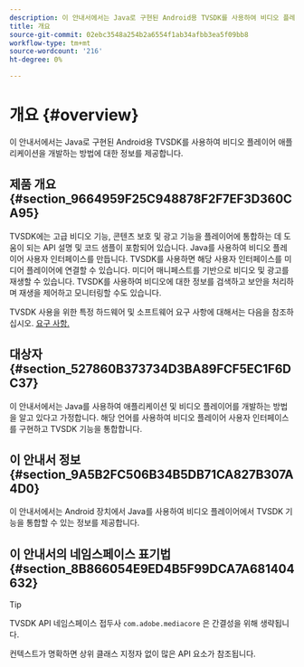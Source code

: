 ```yaml
---
description: 이 안내서에서는 Java로 구현된 Android용 TVSDK를 사용하여 비디오 플레이어 애플리케이션을 개발하는 방법에 대한 정보를 제공합니다.
title: 개요
source-git-commit: 02ebc3548a254b2a6554f1ab34afbb3ea5f09bb8
workflow-type: tm+mt
source-wordcount: '216'
ht-degree: 0%

---
```


# 개요 {#overview}

이 안내서에서는 Java로 구현된 Android용 TVSDK를 사용하여 비디오 플레이어 애플리케이션을 개발하는 방법에 대한 정보를 제공합니다.

## 제품 개요 {#section_9664959F25C948878F2F7EF3D360CA95}

TVSDK에는 고급 비디오 기능, 콘텐츠 보호 및 광고 기능을 플레이어에 통합하는 데 도움이 되는 API 설명 및 코드 샘플이 포함되어 있습니다. Java를 사용하여 비디오 플레이어 사용자 인터페이스를 만듭니다. TVSDK를 사용하면 해당 사용자 인터페이스를 미디어 플레이어에 연결할 수 있습니다. 미디어 매니페스트를 기반으로 비디오 및 광고를 재생할 수 있습니다. TVSDK를 사용하여 비디오에 대한 정보를 검색하고 보안을 처리하며 재생을 제어하고 모니터링할 수도 있습니다.

TVSDK 사용을 위한 특정 하드웨어 및 소프트웨어 요구 사항에 대해서는 다음을 참조하십시오. [요구 사항.](../../android-1.4-introduction/overview-prod-audience-guide/android-1.4-requirements.md)

## 대상자 {#section_527860B373734D3BA89FCF5EC1F6DC37}

이 안내서에서는 Java를 사용하여 애플리케이션 및 비디오 플레이어를 개발하는 방법을 알고 있다고 가정합니다. 해당 언어를 사용하여 비디오 플레이어 사용자 인터페이스를 구현하고 TVSDK 기능을 통합합니다.

## 이 안내서 정보 {#section_9A5B2FC506B34B5DB71CA827B307A4D0}

이 안내서에서는 Android 장치에서 Java를 사용하여 비디오 플레이어에서 TVSDK 기능을 통합할 수 있는 정보를 제공합니다.

## 이 안내서의 네임스페이스 표기법 {#section_8B866054E9ED4B5F99DCA7A681404632}

>[!TIP]
>
>TVSDK API 네임스페이스 접두사 `com.adobe.mediacore` 은 간결성을 위해 생략됩니다.
>
>컨텍스트가 명확하면 상위 클래스 지정자 없이 많은 API 요소가 참조됩니다.
